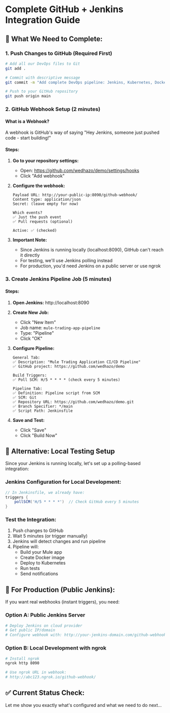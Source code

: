 # Complete GitHub + Jenkins Integration Guide

## 🎯 **What We Need to Complete:**

### 1. **Push Changes to GitHub** (Required First)
```bash
# Add all our DevOps files to Git
git add .

# Commit with descriptive message
git commit -m "Add complete DevOps pipeline: Jenkins, Kubernetes, Docker, Monitoring"

# Push to your GitHub repository
git push origin main
```

### 2. **GitHub Webhook Setup** (2 minutes)

#### What is a Webhook?
A webhook is GitHub's way of saying "Hey Jenkins, someone just pushed code - start building!"

#### Steps:
1. **Go to your repository settings:**
   - Open: https://github.com/wedhazo/demo/settings/hooks
   - Click "Add webhook"

2. **Configure the webhook:**
   ```
   Payload URL: http://your-public-ip:8090/github-webhook/
   Content type: application/json
   Secret: (leave empty for now)
   
   Which events?
   ✅ Just the push event
   ✅ Pull requests (optional)
   
   Active: ✅ (checked)
   ```

3. **Important Note:** 
   - Since Jenkins is running locally (localhost:8090), GitHub can't reach it directly
   - For testing, we'll use Jenkins polling instead
   - For production, you'd need Jenkins on a public server or use ngrok

### 3. **Create Jenkins Pipeline Job** (5 minutes)

#### Steps:
1. **Open Jenkins:** http://localhost:8090
2. **Create New Job:**
   - Click "New Item"
   - Job name: `mule-trading-app-pipeline`
   - Type: "Pipeline"
   - Click "OK"

3. **Configure Pipeline:**
   ```
   General Tab:
   ✅ Description: "Mule Trading Application CI/CD Pipeline"
   ✅ GitHub project: https://github.com/wedhazo/demo
   
   Build Triggers:
   ✅ Poll SCM: H/5 * * * * (check every 5 minutes)
   
   Pipeline Tab:
   ✅ Definition: Pipeline script from SCM
   ✅ SCM: Git
   ✅ Repository URL: https://github.com/wedhazo/demo.git
   ✅ Branch Specifier: */main
   ✅ Script Path: Jenkinsfile
   ```

4. **Save and Test:**
   - Click "Save"
   - Click "Build Now"

## 🚀 **Alternative: Local Testing Setup**

Since your Jenkins is running locally, let's set up a polling-based integration:

### Jenkins Configuration for Local Development:
```groovy
// In Jenkinsfile, we already have:
triggers {
    pollSCM('H/5 * * * *')  // Check GitHub every 5 minutes
}
```

### Test the Integration:
1. Push changes to GitHub
2. Wait 5 minutes (or trigger manually)
3. Jenkins will detect changes and run pipeline
4. Pipeline will:
   - Build your Mule app
   - Create Docker image
   - Deploy to Kubernetes
   - Run tests
   - Send notifications

## 🔧 **For Production (Public Jenkins):**

If you want real webhooks (instant triggers), you need:

### Option A: Public Jenkins Server
```bash
# Deploy Jenkins on cloud provider
# Get public IP/domain
# Configure webhook with: http://your-jenkins-domain.com/github-webhook/
```

### Option B: Local Development with ngrok
```bash
# Install ngrok
ngrok http 8090

# Use ngrok URL in webhook:
# http://abc123.ngrok.io/github-webhook/
```

## ✅ **Current Status Check:**

Let me show you exactly what's configured and what we need to do next...
